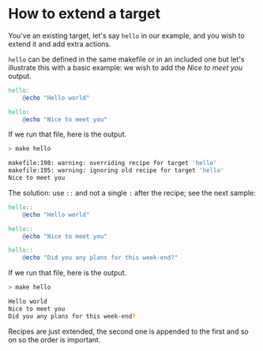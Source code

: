 # How to extend a target

You've an existing target, let's say `hello` in our example, and you wish to extend it and add extra actions.

`hello` can be defined in the same makefile or in an included one but let's illustrate this with a basic example: we wish to add the *Nice to meet you* output.

```makefile
hello:
	@echo "Hello world"

hello:
	@echo "Nice to meet you"
```

If we run that file, here is the output.

```bash
> make hello

makefile:198: warning: overriding recipe for target 'hello'
makefile:195: warning: ignoring old recipe for target 'hello'
Nice to meet you
```

The solution: use `::` and not a single `:` after the recipe; see the next sample:

```makefile
hello::
	@echo "Hello world"

hello::
	@echo "Nice to meet you"

hello::
	@echo "Did you any plans for this week-end?"
```

If we run that file, here is the output.

```bash
> make hello

Hello world
Nice to meet you
Did you any plans for this week-end?
```

Recipes are just extended, the second one is appended to the first and so on so the order is important.
